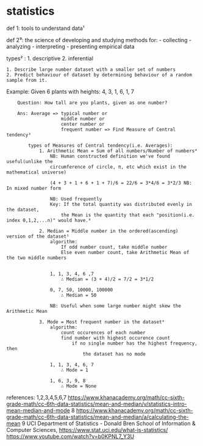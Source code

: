 # statistics
def 1: tools to understand data¹ 

def 2⁹: the science of developing and studying
        methods for: 
            - collecting
            - analyzing
            - interpreting
            - presenting
        empirical data

types² :
    1. descriptive
    2. inferential

    1. Describe large number dataset with a smaller set of numbers
    2. Predict behaviour of dataset by determining behaviour of a random sample from it.

Example:
    Given 6 plants with heights:
        4, 3, 1, 6, 1, 7
    
        Question: How tall are you plants, given as one number?
                     
        Ans: Average => typical number or 
                        middle number or 
                        center number or
                        frequent number => Find Measure of Central tendency³ 

            types of Measures of Central tendency(i.e. Averages):
                1. Arithmetic Mean = Sum of all numbers/Number of numbers⁴ 
                    NB: Human constructed definition we've found useful(unlike the
                    circumference of circle, π, etc which exist in the mathematical universe)

                    (4 + 3 + 1 + 6 + 1 + 7)/6 = 22/6 = 3*4/6 = 3*2/3 NB: In mixed number form
                    
                    NB: Used frequently
                    Key: If the total quantity was distributed evenly in the dataset,
                        the Mean is the quantity that each "position(i.e. index 0,1,2,...n)" would have.⁸ 
                        
                2. Median = Middle number in the ordered(ascending) version of the dataset⁵ 
                    algorithm:
                        If odd number count, take middle number
                        Else even number count, take Arithmetic Mean of the two middle numbers
                        
                    
                    1, 1, 3, 4, 6 ,7
                        ∴ Median = (3 + 4)/2 = 7/2 = 3*1/2

                    0, 7, 50, 10000, 100000
                        ∴ Median = 50

                    NB: Useful when some large number might skew the Arithmetic Mean

                3. Mode = Most frequent number in the dataset⁶ 
                    algorithm:
                        count occurences of each number
                        find number with highest occurence count
                            if no single number has the highest frequency, then
                                the dataset has no mode

                    1, 1, 3, 4, 6, 7
                        ∴ Mode = 1

                    1, 6, 3, 9, 8
                        ∴ Mode = None


references: 
    1,2,3,4,5,6,7 https://www.khanacademy.org/math/cc-sixth-grade-math/cc-6th-data-statistics/mean-and-median/v/statistics-intro-mean-median-and-mode
    8 https://www.khanacademy.org/math/cc-sixth-grade-math/cc-6th-data-statistics/mean-and-median/a/calculating-the-mean
    9 UCI Department of Statistics - Donald Bren School of Information & Computer Sciences, https://www.stat.uci.edu/what-is-statistics/
    https://www.youtube.com/watch?v=b0KPNL7_Y3U